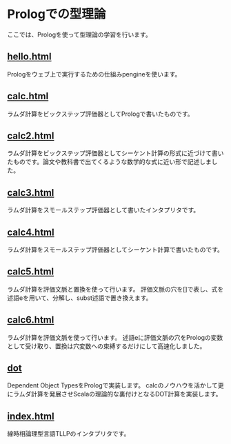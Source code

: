 # Prologでの型理論

ここでは、Prologを使って型理論の学習を行います。

## [hello.html](hello.html)

Prologをウェブ上で実行するための仕組みpengineを使います。

## [calc.html](calc.html)

ラムダ計算をビックステップ評価器としてPrologで書いたものです。

## [calc2.html](calc2.html)

ラムダ計算をビックステップ評価器としてシーケント計算の形式に近づけて書いたものです。論文や教科書で出てくるような数学的な式に近い形で記述しました。

## [calc3.html](calc3.html)

ラムダ計算をスモールステップ評価器として書いたインタプリタです。

## [calc4.html](calc4.html)

ラムダ計算をスモールステップ評価器としてシーケント計算で書いたものです。

## [calc5.html](calc5.html)

ラムダ計算を評価文脈と置換を使って行います。 評価文脈の穴を[]で表し、式を述語eを用いて、分解し、subst述語で置き換えます。

## [calc6.html](calc6.html)

ラムダ計算を評価文脈を使って行います。 述語eに評価文脈の穴をPrologの変数として受け取り、置換は穴変数への束縛するだけにして高速化しました。

## [dot](dot)

Dependent Object TypesをPrologで実装します。
calcのノウハウを活かして更にラムダ計算を発展させScalaの理論的な裏付けとなるDOT計算を実装します。

## [index.html](index.html)

線時相論理型言語TLLPのインタプリタです。
